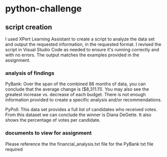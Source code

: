 # python-challenge

## script creation 
I used XPert Learning Assistant to create a script to analyze the data set and output the requested information, in the requested format. I revised the script in Visual Studio Code as needed to ensure it's running correctly and with no errors. The output matches the examples provided in the assignment. 

### analysis of findings
PyBank: Over the span of the combined 86 months of data, you can conclude that the average change is ($8,311.11). You may also see the greatest increase vs. decrease of each budget. There is not enough information provided to create a specific analysis and/or recommendations. 

PyPoll: This data set provides a full list of candidates who received votes. From this dataset we can conclude the winner is Diana DeGette. It also shows the percentage of votes per candidate. 

### documents to view for assignment 
Please reference the the financial_analysis.txt file for the PyBank txt file required 
